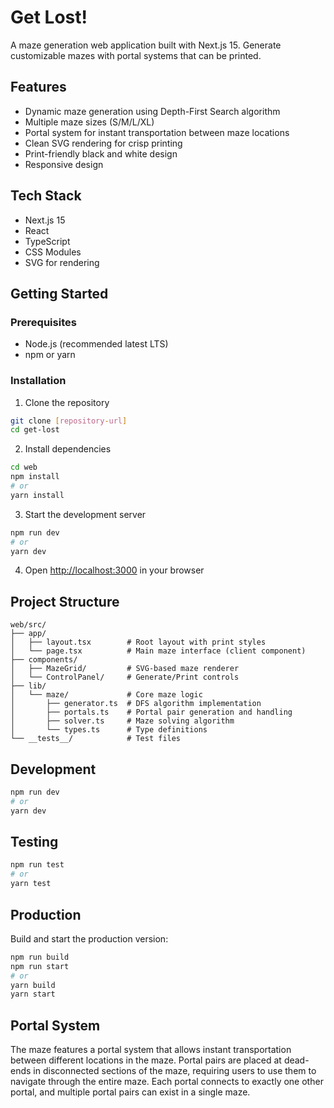 # Get Lost!

A maze generation web application built with Next.js 15. Generate customizable mazes with portal systems that can be printed.

## Features

- Dynamic maze generation using Depth-First Search algorithm
- Multiple maze sizes (S/M/L/XL)
- Portal system for instant transportation between maze locations
- Clean SVG rendering for crisp printing
- Print-friendly black and white design
- Responsive design

## Tech Stack

- Next.js 15
- React
- TypeScript
- CSS Modules
- SVG for rendering

## Getting Started

### Prerequisites

- Node.js (recommended latest LTS)
- npm or yarn

### Installation

1. Clone the repository
```bash
git clone [repository-url]
cd get-lost
```

2. Install dependencies
```bash
cd web
npm install
# or
yarn install
```

3. Start the development server
```bash
npm run dev
# or
yarn dev
```

4. Open [http://localhost:3000](http://localhost:3000) in your browser

## Project Structure

```
web/src/
├── app/
│   ├── layout.tsx        # Root layout with print styles
│   └── page.tsx          # Main maze interface (client component)
├── components/
│   ├── MazeGrid/         # SVG-based maze renderer
│   └── ControlPanel/     # Generate/Print controls
├── lib/
│   └── maze/             # Core maze logic
│       ├── generator.ts  # DFS algorithm implementation
│       ├── portals.ts    # Portal pair generation and handling
│       ├── solver.ts     # Maze solving algorithm
│       └── types.ts      # Type definitions
└── __tests__/            # Test files
```

## Development

```bash
npm run dev
# or
yarn dev
```

## Testing

```bash
npm run test
# or
yarn test
```

## Production

Build and start the production version:

```bash
npm run build
npm run start
# or
yarn build
yarn start
```

## Portal System

The maze features a portal system that allows instant transportation between different locations in the maze. Portal pairs are placed at dead-ends in disconnected sections of the maze, requiring users to use them to navigate through the entire maze. Each portal connects to exactly one other portal, and multiple portal pairs can exist in a single maze. 
